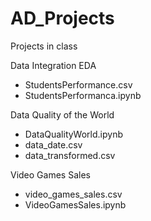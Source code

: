 # AD_Projects
Projects in class


Data Integration EDA 
 - StudentsPerformance.csv
 - StudentsPerformanca.ipynb

Data Quality of the World
 - DataQualityWorld.ipynb
 - data_date.csv
 - data_transformed.csv

Video Games Sales
 - video_games_sales.csv
 - VideoGamesSales.ipynb
  
